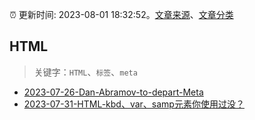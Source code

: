 :alarm_clock: 更新时间: 2023-08-01 18:32:52。[文章来源](/README.md)、[文章分类](/TAGS.md)

## HTML


> 关键字：`HTML`、`标签`、`meta`



- [2023-07-26-Dan-Abramov-to-depart-Meta](https://react.statuscode.com/issues/349) 
- [2023-07-31-HTML-kbd、var、samp元素你使用过没？](https://www.zhangxinxu.com/wordpress/2023/07/html-samp-element/) 
